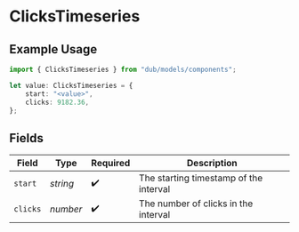# ClicksTimeseries

## Example Usage

```typescript
import { ClicksTimeseries } from "dub/models/components";

let value: ClicksTimeseries = {
    start: "<value>",
    clicks: 9182.36,
};
```

## Fields

| Field                                  | Type                                   | Required                               | Description                            |
| -------------------------------------- | -------------------------------------- | -------------------------------------- | -------------------------------------- |
| `start`                                | *string*                               | :heavy_check_mark:                     | The starting timestamp of the interval |
| `clicks`                               | *number*                               | :heavy_check_mark:                     | The number of clicks in the interval   |